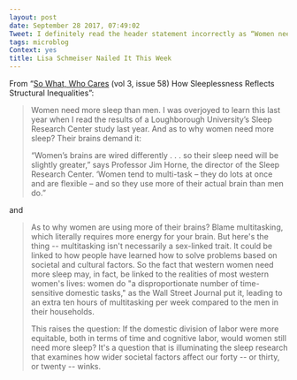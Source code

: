 ```yaml
---
layout: post
date: September 28 2017, 07:49:02
Tweet: I definitely read the header statement incorrectly as “Women need more sleep than they need men”; both statements are probably accurate.
tags: microblog
Context: yes
title: Lisa Schmeiser Nailed It This Week
---
```


From “[So What, Who Cares](http://tinyletter.com/lschmeiser) (vol 3, issue 58) How Sleeplessness Reflects Structural Inequalities”:

> Women need more sleep than men. I was overjoyed to learn this last year when I read the results of a Loughborough University’s Sleep Research Center study last year. And as to why women need more sleep? Their brains demand it:
> 
> “Women’s brains are wired differently . . . so their sleep need will be slightly greater,” says Professor Jim Horne, the director of the Sleep Research Center. ‘Women tend to multi-task – they do lots at once and are flexible – and so they use more of their actual brain than men do.”

and

>As to why women are using more of their brains? Blame multitasking, which literally requires more energy for your brain. But here's the thing -- multitasking isn't necessarily a sex-linked trait. It could be linked to how people have learned how to solve problems based on societal and cultural factors. So the fact that western women need more sleep may, in fact, be linked to the realities of most western women's lives: women do "a disproportionate number of time-sensitive domestic tasks," as the Wall Street Journal put it, leading to an extra ten hours of multitasking per week compared to the men in their households.
>
>This raises the question: If the domestic division of labor were more equitable, both in terms of time and cognitive labor, would women still need more sleep? It's a question that is illuminating the sleep research that examines how wider societal factors affect our forty -- or thirty, or twenty -- winks.

